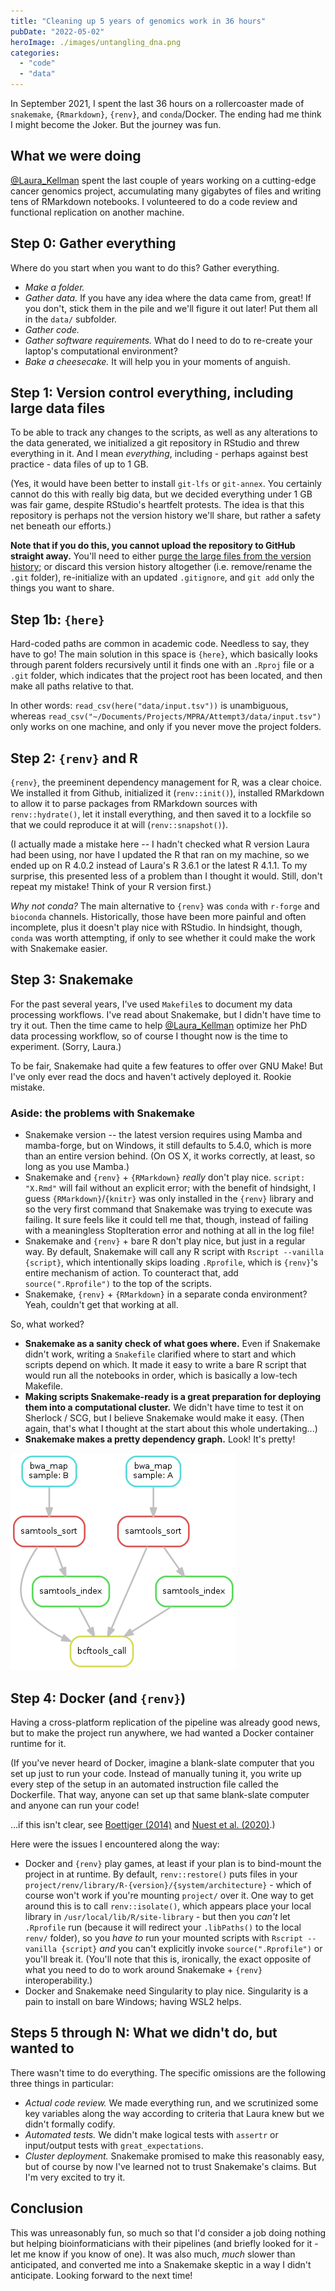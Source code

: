```yaml
---
title: "Cleaning up 5 years of genomics work in 36 hours"
pubDate: "2022-05-02"
heroImage: ./images/untangling_dna.png
categories:
  - "code"
  - "data"
---
```


In September 2021, I spent the last 36 hours on a rollercoaster made of `snakemake`, `{Rmarkdown}`, `{renv}`, and `conda`/Docker. The ending had me think I might become the Joker. But the journey was fun.

## What we were doing

[@Laura_Kellman](https://twitter.com/laura_kellman) spent the last couple of years working on a cutting-edge cancer genomics project, accumulating many gigabytes of files and writing tens of RMarkdown notebooks. I volunteered to do a code review and functional replication on another machine.

## Step 0: Gather everything

Where do you start when you want to do this? Gather everything.

- _Make a folder._
- _Gather data._ If you have any idea where the data came from, great! If you don't, stick them in the pile and we'll figure it out later! Put them all in the `data/` subfolder.
- _Gather code._
- _Gather software requirements._ What do I need to do to re-create your laptop's computational environment?
- _Bake a cheesecake._ It will help you in your moments of anguish.

## Step 1: Version control everything, including large data files

To be able to track any changes to the scripts, as well as any alterations to the data generated, we initialized a git repository in RStudio and threw everything in it. And I mean _everything_, including - perhaps against best practice - data files of up to 1 GB.

(Yes, it would have been better to install `git-lfs` or `git-annex`. You certainly cannot do this with really big data, but we decided everything under 1 GB was fair game, despite RStudio's heartfelt protests. The idea is that this repository is perhaps not the version history we'll share, but rather a safety net beneath our efforts.)

**Note that if you do this, you cannot upload the repository to GitHub straight away.** You'll need to either [purge the large files from the version history](https://stackoverflow.com/questions/43762338/how-to-remove-file-from-git-history); or discard this version history altogether (i.e. remove/rename the `.git` folder), re-initialize with an updated `.gitignore`, and `git add` only the things you want to share.

## Step 1b: `{here}`

Hard-coded paths are common in academic code. Needless to say, they have to go! The main solution in this space is `{here}`, which basically looks through parent folders recursively until it finds one with an `.Rproj` file or a `.git` folder, which indicates that the project root has been located, and then make all paths relative to that.

In other words: `read_csv(here("data/input.tsv"))` is unambiguous, whereas `read_csv("~/Documents/Projects/MPRA/Attempt3/data/input.tsv")` only works on one machine, and only if you never move the project folders.

## Step 2: `{renv}` and R

`{renv}`, the preeminent dependency management for R, was a clear choice. We installed it from Github, initialized it (`renv::init()`), installed RMarkdown to allow it to parse packages from RMarkdown sources with `renv::hydrate()`, let it install everything, and then saved it to a lockfile so that we could reproduce it at will (`renv::snapshot()`).

(I actually made a mistake here -- I hadn't checked what R version Laura had been using, nor have I updated the R that ran on my machine, so we ended up on R 4.0.2 instead of Laura's R 3.6.1 or the latest R 4.1.1. To my surprise, this presented less of a problem than I thought it would. Still, don't repeat my mistake! Think of your R version first.)

_Why not conda?_ The main alternative to `{renv}` was `conda` with `r-forge` and `bioconda` channels. Historically, those have been more painful and often incomplete, plus it doesn't play nice with RStudio. In hindsight, though, `conda` was worth attempting, if only to see whether it could make the work with Snakemake easier.

## Step 3: Snakemake

For the past several years, I've used `Makefile`s to document my data processing workflows. I've read about Snakemake, but I didn't have time to try it out. Then the time came to help [@Laura_Kellman](https://twitter.com/laura_kellman) optimize her PhD data processing workflow, so of course I thought now is the time to experiment. (Sorry, Laura.)

To be fair, Snakemake had quite a few features to offer over GNU Make! But I've only ever read the docs and haven't actively deployed it. Rookie mistake.

### Aside: the problems with Snakemake

- Snakemake version -- the latest version requires using Mamba and mamba-forge, but on Windows, it still defaults to 5.4.0, which is more than an entire version behind. (On OS X, it works correctly, at least, so long as you use Mamba.)
- Snakemake and `{renv}` + `{RMarkdown}` _really_ don't play nice. `script: "X.Rmd"` will fail without an explicit error; with the benefit of hindsight, I guess `{RMarkdown}`/`{knitr}` was only installed in the `{renv}` library and so the very first command that Snakemake was trying to execute was failing. It sure feels like it could tell me that, though, instead of failing with a meaningless StopIteration error and nothing at all in the log file!
- Snakemake and `{renv}` + bare R don't play nice, but just in a regular way. By default, Snakemake will call any R script with `Rscript --vanilla {script}`, which intentionally skips loading `.Rprofile`, which is `{renv}`'s entire mechanism of action. To counteract that, add `source(".Rprofile")` to the top of the scripts.
- Snakemake, `{renv}` + `{RMarkdown}` in a separate conda environment? Yeah, couldn't get that working at all.

So, what worked?

- **Snakemake as a sanity check of what goes where.** Even if Snakemake didn't work, writing a `Snakefile` clarified where to start and which scripts depend on which. It made it easy to write a bare R script that would run all the notebooks in order, which is basically a low-tech Makefile.
- **Making scripts Snakemake-ready is a great preparation for deploying them into a computational cluster.** We didn't have time to test it on Sherlock / SCG, but I believe Snakemake would make it easy. (Then again, that's what I thought at the start about this whole undertaking...)
- **Snakemake makes a pretty dependency graph.** Look! It's pretty!

![Sample Snakemake dependency graph from the Snakemake documentation.](images/dag_call.png)

## Step 4: Docker (and `{renv}`)

Having a cross-platform replication of the pipeline was already good news, but to make the project run anywhere, we had wanted a Docker container runtime for it.

(If you've never heard of Docker, imagine a blank-slate computer that you set up just to run your code. Instead of manually tuning it, you write up every step of the setup in an automated instruction file called the Dockerfile. That way, anyone can set up that same blank-slate computer and anyone can run your code!

...if this isn't clear, see [Boettiger (2014)](https://arxiv.org/pdf/1410.0846.pdf) and [Nuest et al. (2020)](https://osf.io/fsd7t/).)

Here were the issues I encountered along the way:

- Docker and `{renv}` play games, at least if your plan is to bind-mount the project in at runtime. By default, `renv::restore()` puts files in your `project/renv/library/R-{version}/{system/architecture}` - which of course won't work if you're mounting `project/` over it. One way to get around this is to call `renv::isolate()`, which appears place your local library in `/usr/local/lib/R/site-library` - but then you _can't_ let `.Rprofile` run (because it will redirect your `.libPaths()` to the local `renv/` folder), so you _have to_ run your mounted scripts with `Rscript --vanilla {script}` _and_ you can't explicitly invoke `source(".Rprofile")` or you'll break it. (You'll note that this is, ironically, the exact opposite of what you need to do to work around Snakemake + `{renv}` interoperability.)
- Docker and Snakemake need Singularity to play nice. Singularity is a pain to install on bare Windows; having WSL2 helps.

## Steps 5 through N: What we didn't do, but wanted to

There wasn't time to do everything. The specific omissions are the following three things in particular:

- _Actual code review._ We made everything run, and we scrutinized some key variables along the way according to criteria that Laura knew but we didn't formally codify.
- _Automated tests._ We didn't make logical tests with `assertr` or input/output tests with `great_expectations`.
- _Cluster deployment._ Snakemake promised to make this reasonably easy, but of course by now I've learned not to trust Snakemake's claims. But I'm very excited to try it.

## Conclusion

This was unreasonably fun, so much so that I'd consider a job doing nothing but helping bioinformaticians with their pipelines (and briefly looked for it - let me know if you know of one). It was also much, _much_ slower than anticipated, and converted me into a Snakemake skeptic in a way I didn't anticipate. Looking forward to the next time!
